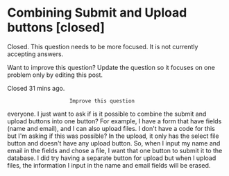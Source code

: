 
# Combining Submit and Upload buttons [closed]







Closed. This question needs to be more focused. It is not currently accepting answers.
                        
                    










Want to improve this question? Update the question so it focuses on one problem only by editing this post.


Closed 31 mins ago.







                        Improve this question
                    



everyone. I just want to ask if is it possible to combine the submit and upload buttons into one button? For example, I have a form that have fields (name and email), and I can also upload files.
I don't have a code for this but I'm asking if this was possible?
In the upload, it only has the select file button and doesn't have any upload button. So, when I input my name and email in the fields and chose a file, I want that one button to submit it to the database.
I did try having a separate button for upload but when I upload files, the information I input in the name and email fields will be erased.

        